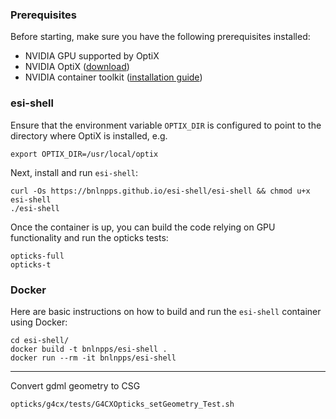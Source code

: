 ### Prerequisites

Before starting, make sure you have the following prerequisites installed:

* NVIDIA GPU supported by OptiX
* NVIDIA OptiX ([download](https://developer.nvidia.com/designworks/optix/download))
* NVIDIA container toolkit ([installation guide](https://docs.nvidia.com/datacenter/cloud-native/container-toolkit/latest/install-guide.html))

### esi-shell

Ensure that the environment variable `OPTIX_DIR` is configured to point to the directory where OptiX is installed, e.g.

```shell
export OPTIX_DIR=/usr/local/optix
```

Next, install and run `esi-shell`:

```shell
curl -Os https://bnlnpps.github.io/esi-shell/esi-shell && chmod u+x esi-shell
./esi-shell
```

Once the container is up, you can build the code relying on GPU functionality and run the opticks tests:

```shell
opticks-full
opticks-t
```

### Docker

Here are basic instructions on how to build and run the `esi-shell` container using Docker:

```shell
cd esi-shell/
docker build -t bnlnpps/esi-shell .
docker run --rm -it bnlnpps/esi-shell
```

---

Convert gdml geometry to CSG

```
opticks/g4cx/tests/G4CXOpticks_setGeometry_Test.sh
```
